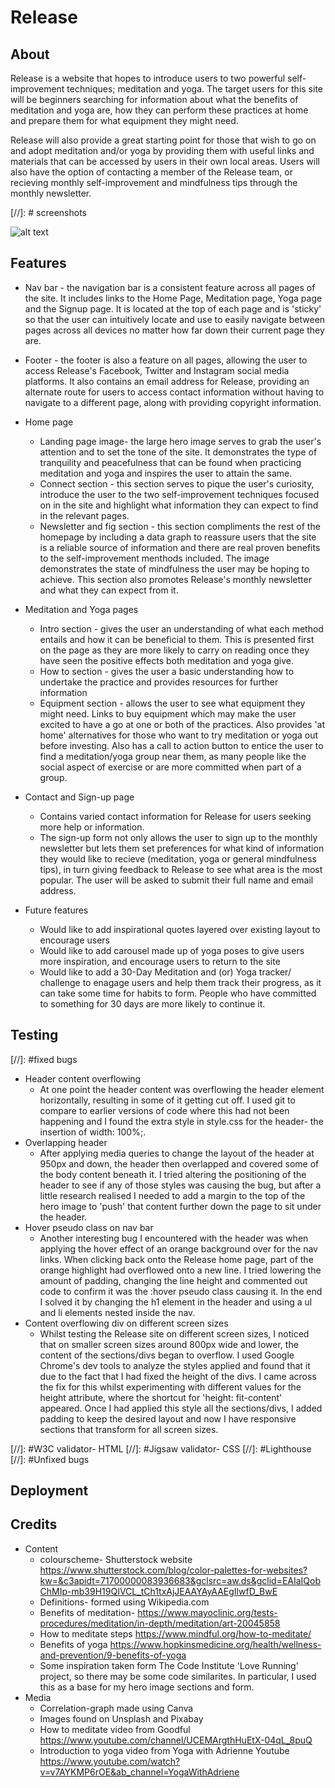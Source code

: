 # Release

##  About
Release is a website that hopes to introduce users to two powerful self-improvement techniques; meditation and yoga. The target users for this site will be beginners searching for information about what the benefits of meditation and yoga are, how they can perform these practices at home and prepare them for what equipment they might need. 

Release will also provide a great starting point for those that wish to go on and adopt meditation and/or yoga by providing them with useful links and materials that can be accessed by users in their own local areas. Users will also have the option of contacting a member of the Release team, or recieving monthly self-improvement and mindfulness tips through the monthly newsletter.

[//]: # screenshots

![alt text](image-file-path.png)


## Features

- Nav bar - the navigation bar is a consistent feature across all pages of the site. It includes links to the Home Page, Meditation page, Yoga page and the Signup page. It is located at the top of each page and is 'sticky' so that the user can intuitively locate and use to easily navigate between pages across all devices no matter how far down their current page they are.
- Footer - the footer is also a feature on all pages, allowing the user to access Release's Facebook, Twitter and Instagram social media platforms. It also contains an email address for Release, providing an alternate route for users to access contact information without having to navigate to a different page, along with providing copyright information.

- Home page
    - Landing page image- the large hero image serves to grab the user's attention and to set the tone of the site. It demonstrates the type of tranquility and peacefulness that can be found when practicing meditation and yoga and inspires the user to attain the same.
    - Connect section - this section serves to pique the user's curiosity, introduce the user to the two self-improvement techniques focused on in the site and highlight what information they can expect to find in the relevant pages.
    - Newsletter and fig section - this section compliments the rest of the homepage by including a data graph to reassure users that the site is a reliable source of information and there are real proven benefits to the self-improvement menthods included. The image demonstrates the state of mindfulness the user may be hoping to achieve. This section also promotes Release's monthly newsletter and what they can expect from it.

- Meditation and Yoga pages
    - Intro section - gives the user an understanding of what each method entails and how it can be beneficial to them. This is presented first on the page as they are more likely to carry on reading once they have seen the positive effects both meditation and yoga give.
    - How to section - gives the user a basic understanding how to undertake the practice and provides resources for further information
    - Equipment section - allows the user to see what equipment they might need. Links to buy equipment which may make the user excited to have a go at one or both of the practices. Also provides 'at home' alternatives for those who want to try meditation or yoga out before investing. Also has a call to action button to entice the user to find a meditation/yoga group near them, as many people like the social aspect of exercise or are more committed when part of a group.

- Contact and Sign-up page
    - Contains varied contact information for Release for users seeking more help or information.
    - The sign-up form not only allows the user to sign up to the monthly newsletter but lets them set preferences for what kind of information they would like to recieve (meditation, yoga or general mindfulness tips), in turn giving feedback to Release to see what area is the most popular. The user will be asked to submit their full name and email address.

- Future features
    - Would like to add inspirational quotes layered over existing layout to encourage users
    - Would like to add carousel made up of yoga poses to give users more inspiration, and encourage users to return to the site
    - Would like to add a 30-Day Meditation and (or) Yoga tracker/ challenge to enagage users and help them track their progress, as it can take some time for habits to form. People who have committed to something for 30 days are more likely to continue it. 

## Testing

[//]: #fixed bugs

- Header content overflowing
    - At one point the header content was overflowing the header element horizontally, resulting in some of it getting cut off. I used git to compare to earlier versions of code where this had not been happening and I found the extra style in style.css for the header- the insertion of width: 100%;.
- Overlapping header 
    - After applying media queries to change the layout of the header at 950px and down, the header then overlapped and covered some of the body content beneath it. I tried altering the positioning of the header to see if any of those styles was causing the bug, but after a little research realised I needed to add a margin to the top of the hero image to 'push' that content further down the page to sit under the header.
- Hover pseudo class on nav bar
    - Another interesting bug I encountered with the header was when applying the hover effect of an orange background over for the nav links. When clicking back onto the Release home page, part of the orange highlight had overflowed onto a new line. I tried lowering the amount of padding, changing the line height and commented out code to confirm it was the :hover pseudo class causing it. In the end I solved it by changing the h1 element in the header and using a ul and li elements nested inside the nav.
- Content overflowing div on different screen sizes
    - Whilst testing the Release site on different screen sizes, I noticed that on smaller screen sizes around 800px wide and lower, the content of the sections/divs began to overflow. I used Google Chrome's dev tools to analyze the styles applied and found that it due to the fact that I had fixed the height of the divs. I came across the fix for this whilst experimenting with different values for the height attribute, where the shortcut for 'height: fit-content' appeared. Once I had applied this style all the sections/divs, I added padding to keep the desired layout and now I have responsive sections that transform for all screen sizes.


[//]: #W3C validator- HTML
[//]: #Jigsaw validator- CSS
[//]: #Lighthouse
[//]: #Unfixed bugs

## Deployment

## Credits

- Content
    - colourscheme- Shutterstock website https://www.shutterstock.com/blog/color-palettes-for-websites?kw=&c3apidt=71700000083936683&gclsrc=aw.ds&gclid=EAIaIQobChMIp-mb39H19QIVCL_tCh1txAjJEAAYAyAAEgIlwfD_BwE
    - Definitions- formed using Wikipedia.com
    - Benefits of meditation- https://www.mayoclinic.org/tests-procedures/meditation/in-depth/meditation/art-20045858
    - How to meditate steps https://www.mindful.org/how-to-meditate/
    - Benefits of yoga https://www.hopkinsmedicine.org/health/wellness-and-prevention/9-benefits-of-yoga
    - Some inspiration taken form The Code Institute 'Love Running' project, so there may be some code similarites. In particular, I used this as a base for my hero image sections and form.
- Media
    - Correlation-graph made using Canva
    - Images found on Unsplash and Pixabay
    - How to meditate video from Goodful https://www.youtube.com/channel/UCEMArgthHuEtX-04qL_8puQ
    - Introduction to yoga video from Yoga with Adrienne Youtube https://www.youtube.com/watch?v=v7AYKMP6rOE&ab_channel=YogaWithAdriene

